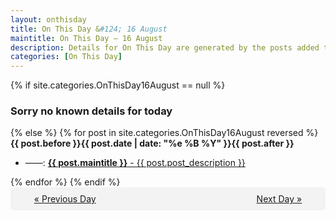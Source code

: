 ```yaml
---
layout: onthisday
title: On This Day &#124; 16 August
maintitle: On This Day — 16 August
description: Details for On This Day are generated by the posts added to the website so the content is subject to changes/updates over time.
categories: [On This Day]
---
```


{% if site.categories.OnThisDay16August == null %}
<h3>Sorry no known details for today</h3>
{% else %}
{% for post in site.categories.OnThisDay16August reversed %}
<strong>{{ post.before }}{{ post.date | date: "%e %B %Y" }}{{ post.after }}</strong>
<ul>
<li> ——: <a class="{{ post.class }}" href="{{ post.url }}"><strong>{{ post.maintitle }}</strong> - {{ post.post_description }}</a></li>
</ul>
{% endfor %}
{% endif %}
<br />
<div style="background-color: #f3f3f3; padding: 10px; border-radius: 5px; text-align: center; display: flex; justify-content: space-evenly;">
<a href="/onthisday/08/08-15">« Previous Day</a>
<span style="visibility:hidden;">[ Visit Leap Year February 29 ]</span>
<a href="/onthisday/08/08-17">Next Day »</a>
</div>

